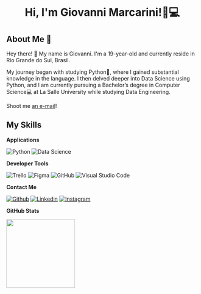 <h1 align="center">Hi, I'm Giovanni Marcarini!🐍💻</h1>

## About Me :wave:

Hey there! :wave: My name is Giovanni. I'm a 19-year-old and currently reside in Rio Grande do Sul, Brasil.

My journey began with studying Python🐍, where I gained substantial knowledge in the language. I then delved deeper into Data Science using Python, and I am currently pursuing a Bachelor’s degree in Computer Science💻 at La Salle University while studying Data Engineering.

Shoot me [an e-mail](mailto:gmarcarini.silveira@gmail.com)! 



 ## My Skills

 **Applications**

![Python](https://img.shields.io/badge/-Python-333333?style=flat&logo=python)
![Data Science](https://img.shields.io/badge/-Data_Science-333333?style=flat&logo=data)

**Developer Tools**

![Trello](https://img.shields.io/badge/-Trello-333333?style=flat&logo=trello&logoColor=007ACC)
![Figma](https://img.shields.io/badge/-Figma-333333?style=flat&logo=figma&logoColor=007ACC)
![GitHub](https://img.shields.io/badge/-GitHub-333333?style=flat&logo=github)
![Visual Studio Code](https://img.shields.io/badge/-Visual%20Studio%20Code-333333?style=flat&logo=visual-studio-code&logoColor=007ACC)

**Contact Me**

[![Github](https://img.shields.io/badge/-Github-333?style=flat&logo=Github&logoColor=white)](https://github.com/Gmarcarini)
[![Linkedin](https://img.shields.io/badge/-LinkedIn-blue?style=flat&logo=Linkedin&logoColor=white)](https://www.linkedin.com/public-profile/settings?trk=d_flagship3_profile_self_view_public_profile)
[![Instagram](https://img.shields.io/badge/-Instagram-c13584?style=flat&labelColor=c13584&logo=instagram&logoColor=white)](https://www.instagram.com/gmarcarini/)

**GitHub Stats**

<a href="https://github.com/Gmarcarini" title="Perfil do G">
  <img height="180em" src="https://github-readme-stats.vercel.app/api?username=Gmarcarini&theme=dracula&show_icons=true" />
</a>
